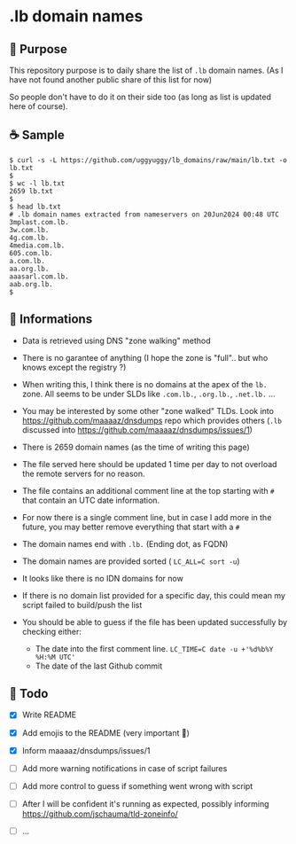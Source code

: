 # .lb domain names

## 🎯 Purpose

This repository purpose is to daily share the list of `.lb` domain names. (As I have not found another public share of this list for now)

So people don't have to do it on their side too (as long as list is updated here of course).



## ☕ Sample

```
$ curl -s -L https://github.com/uggyuggy/lb_domains/raw/main/lb.txt -o lb.txt
$
$ wc -l lb.txt 
2659 lb.txt
$
$ head lb.txt
# .lb domain names extracted from nameservers on 20Jun2024 00:48 UTC
3mplast.com.lb.
3w.com.lb.
4g.com.lb.
4media.com.lb.
605.com.lb.
a.com.lb.
aa.org.lb.
aaasarl.com.lb.
aab.org.lb.
$
```


## 📰 Informations

- Data is retrieved using DNS "zone walking" method

- There is no garantee of anything (I hope the zone is "full".. but who knows except the registry ?)

- When writing this, I think there is no domains at the apex of the `lb.` zone.
All seems to be under SLDs like `.com.lb.`, `.org.lb.`, `.net.lb.` ...


- You may be interested by some other "zone walked" TLDs.
Look into https://github.com/maaaaz/dnsdumps repo which provides others
(`.lb` discussed into https://github.com/maaaaz/dnsdumps/issues/1)

- There is 2659 domain names (as the time of writing this page)

- The file served here should be updated 1 time per day to not overload the remote servers for no reason.

- The file contains an additional comment line at the top starting with `#` that contain an UTC date information.

- For now there is a single comment line, but in case I add more in the future, you may better remove everything that start with a `#`

- The domain names end with `.lb.` (Ending dot, as FQDN)

- The domain names are provided sorted ( `LC_ALL=C sort -u`)

- It looks like there is no IDN domains for now

- If there is no domain list provided for a specific day, this could mean my script failed to build/push the list

- You should be able to guess if the file has been updated successfully by checking either:
  - The date into the first comment line. `LC_TIME=C date -u +'%d%b%Y %H:%M UTC'`
  - The date of the last Github commit


## 🚧 Todo

- [x] Write README
- [x] Add emojis to the README (very important 🚨)
- [x] Inform maaaaz/dnsdumps/issues/1
- [ ] Add more warning notifications in case of script failures
- [ ] Add more control to guess if something went wrong with script
- [ ] After I will be confident it's running as expected, possibly informing https://github.com/jschauma/tld-zoneinfo/
- [ ] ...




